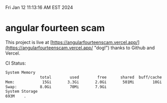 Fri Jan 12 11:13:16 AM EST 2024

# angular fourteen scam


This project is live at [https://angularfourteenscam.vercel.app/](https://angularfourteenscam.vercel.app/ "dog!") thanks to Github and Vercel.

CI Status: 

```bash
System Memory
               total        used        free      shared  buff/cache   available
Mem:            15Gi       3.3Gi       2.0Gi       501Mi        10Gi        11Gi
Swap:          8.0Gi        70Mi       7.9Gi
System Storage
693M	.
```

